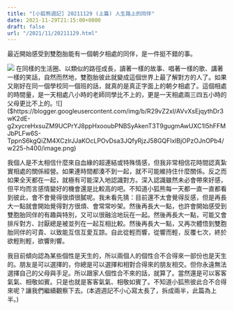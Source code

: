 ```yaml
---
title: "[小狐熊週記] 20211129 (上篇) 人生路上的同伴"
date: 2021-11-29T21:15:00+0800
draft: false
url: "/2021/11/20211129.html"
---
```


最近開始感受到雙胞胎能有一個朝夕相處的同伴，是一件挺不錯的事。


![]($https://blogger.googleusercontent.com/img/b/R29vZ2xl/AVvXsEiYJ_-E6vddF0p_mI0SeVtm6EEV2wl5zY4Tn156Jtlr82Kt13ltyQ-oPLTUBvVT09gPbOhR8YzQ13ZtB7kv2rvxQAx11LV3PfeHkqY2NIdN7D6RUbt2EfIIH64Okea6vudJ9e7UPwvLJwc/w225-h400/image.png)
在同樣的生活圈、以類似的路徑成長，讀著一樣的故事、唱著一樣的歌、講著一樣的笑話，自然而然地，雙胞胎彼此就變成這個世界上最了解對方的人了。如果又剛好在同一個學校同一個班的話，就真的是真正字面上的朝夕相處了。這個相處的時間量，是一天相處八小時的老師同學比不上的，更是一天相處兩三四五小時的父母更比不上的。![]($https://blogger.googleusercontent.com/img/b/R29vZ2xl/AVvXsEjqythDr3wK2dE-g2xycreHxsuZM9UCPrYJ8ppHxooubPNBSyAkenT3T9gugmAwUXC1I5hFFMJbPLFw6S-TppnS6kgQiZM4XCzlrJJaKOcLPOvDsa3JQfyRjzJ58GQFlxlBjOPzOJnOPb4/w225-h400/image.png)

我個人是不太相信什麼來自血緣的超連結或特殊情感，但我非常相信花時間認真紮實相處的關係經營。如果連時間都湊不到一起，就不可能維持住什麼關係。反之而如果全天都在一起，就極有可能深入地認識對方。深入認識雖然未必會帶來好感，但平均而言感情變好的機會還是比較高的吧。不知道小狐熊每一天都一直一直都看到彼此，會不會覺得很煩很膩呢。我未看先猜：目前還不太會覺得反感，但是再長大一點就會開始覺得對方很煩、會常常吵架。然後再長大一點，也許會開始感受到雙胞胎同伴的有趣與特別，又可以很融洽地玩在一起。然後再長大一點，可能又會排斥對方、討厭總是被並列在一起互相比較。然後再長大一點，又再次體悟到雙胞胎同伴的可貴、以致能互信互愛互諒。自此從輕而響，從響而輕，反覆七次，終於欲輕則輕，欲響則響。

我目前傾向認為某些個性是天生的，所以兩個人的個性合不合得來一部份也是天生的。朋友是可以選擇的，你總是可以選擇和相對合得來的朋友相交。但你永遠無法選擇自己的父母與手足。所以跟家人個性合不來的話，就算了。當然還是可以客客氣氣、相敬如賓。只是也就是客客氣氣、相敬如賓了。不知道小狐熊彼此合不合得來呢？讓我們繼續觀察下去。(本週週記不小心寫太長了，拆成兩半，此篇為上半。)
